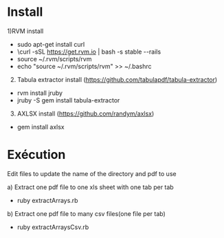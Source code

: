 Install
=======

1)RVM install
  - sudo apt-get install curl
  - \curl -sSL https://get.rvm.io | bash -s stable --rails
  - source ~/.rvm/scripts/rvm
  - echo "source ~/.rvm/scripts/rvm" >> ~/.bashrc

2) Tabula extractor install (https://github.com/tabulapdf/tabula-extractor)
  - rvm install jruby
  - jruby -S gem install tabula-extractor

3) AXLSX install  (https://github.com/randym/axlsx)
  - gem install axlsx


Exécution
=======
  
  Edit files to update the name of the directory and pdf to use

a) Extract one pdf file to one xls sheet with one tab per tab  
  - ruby extractArrays.rb 

b) Extract one pdf file to many csv files(one file per tab)
  - ruby extractArraysCsv.rb 


